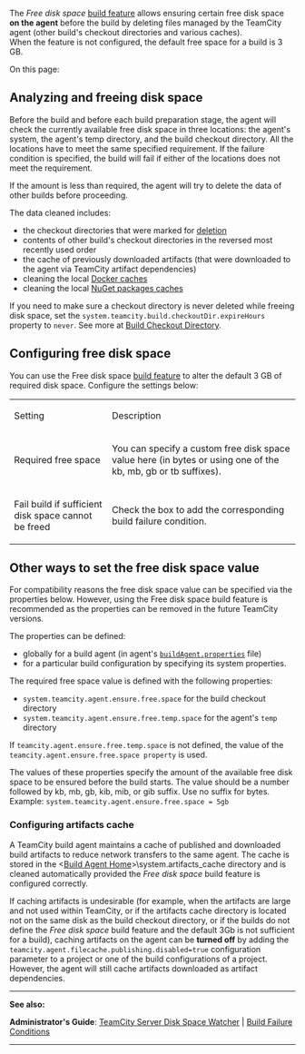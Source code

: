 [//]: # (title: Free disk space)
[//]: # (auxiliary-id: Free disk space)

The _Free disk space_ [build feature](adding-build-features.md) allows ensuring certain free disk space __on the agent__ before the build by deleting files managed by the TeamCity agent (other build's checkout directories and various caches).   
When the feature is not configured, the default free space for a build is 3 GB.

On this page:

<tag-list of="chapter" mode="tree" depth="4"/>


## Analyzing and freeing disk space

Before the build and before each build preparation stage, the agent will check the currently available free disk space in three locations: the agent's system, the agent's temp directory, and the build checkout directory. All the locations have to meet the same specified requirement. If the failure condition is specified, the build will fail if either of the locations does not meet the requirement.

If the amount is less than required, the agent will try to delete the data of other builds before proceeding.

The data cleaned includes:
* the checkout directories that were marked for [deletion](build-checkout-directory.md#Automatic+Checkout+Directory+Cleaning)
* contents of other build's checkout directories in the reversed most recently used order
* the cache of previously downloaded artifacts (that were downloaded to the agent via TeamCity artifact dependencies)
* cleaning the local [Docker caches](integrating-teamcity-with-docker.md#Docker+Disk+Space+Cleaner) 
* cleaning the local [NuGet packages caches](nuget.md#NuGet+Packages+Cache+Clean-up+on+Agents)

If you need to make sure a checkout directory is never deleted while freeing disk space, set the `system.teamcity.build.checkoutDir.expireHours` property to `never`. See more at [Build Checkout Directory](build-checkout-directory.md).

## Configuring free disk space 

You can use the Free disk space [build feature](adding-build-features.md) to alter the default 3 GB of required disk space. Configure the settings below:

<table><tr>

<td>

Setting

</td>

<td>

Description

</td></tr><tr>

<td>

Required free space

</td>

<td>

You can specify a custom free disk space value here (in bytes or using one of the kb, mb, gb or tb suffixes).


</td></tr><tr>

<td>

Fail build if sufficient disk space cannot be freed

</td>

<td>

Check the box to add the corresponding build failure condition.

</td></tr></table>

## Other ways to set the free disk space value

For compatibility reasons  the free disk space value can be specified via the properties below. However, using the Free disk space build feature is recommended as the properties can be removed in the future TeamCity versions.

The properties can be defined:
* globally for a build agent (in agent's [`buildAgent.properties`](build-agent-configuration.md) file)
* for a particular build configuration by specifying its system properties.

The required free space value is defined with the following properties:
* `system.teamcity.agent.ensure.free.space` for the build checkout directory
* `system.teamcity.agent.ensure.free.temp.space` for the agent's `temp` directory

If `teamcity.agent.ensure.free.temp.space` is not defined, the value of the `teamcity.agent.ensure.free.space property` is used.

The values of these properties specify the amount of the available free disk space to be ensured before the build starts. The value should be a number followed by kb, mb, gb, kib, mib, or gib suffix. Use no suffix for bytes.   
Example: `system.teamcity.agent.ensure.free.space = 5gb`

### Configuring artifacts cache

A TeamCity build agent maintains a cache of published and downloaded build artifacts to reduce network transfers to the same agent. The cache is stored in the \<[Build Agent Home](agent-home-directory.md)\>\system\.artifacts_cache directory and is cleaned automatically provided the _Free disk space_ build feature is configured correctly.

If caching artifacts is undesirable (for example, when the artifacts are large and not used within TeamCity, or if the artifacts cache directory is located not on the same disk as the build checkout directory, or if the builds do not define the _Free disk space_ build feature and the default 3Gb is not sufficient for a build), caching artifacts on the agent can be __turned off__ by adding the `teamcity.agent.filecache.publishing.disabled=true` configuration parameter to a project or one of the build configurations of a project. However, the agent will still cache artifacts downloaded as artifact dependencies.


[//]: # (Internal note. Do not delete. "Free disk spaced145e166.txt")

 __  __

__See also:__

__Administrator's Guide__: [TeamCity Server Disk Space Watcher](teamcity-disk-space-watcher.md) | [Build Failure Conditions](build-failure-conditions.md)

__ __